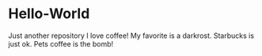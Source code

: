 # Hello-World
Just another repository
I love coffee!
My favorite is a darkrost.
Starbucks is just ok.
Pets coffee is the bomb!
